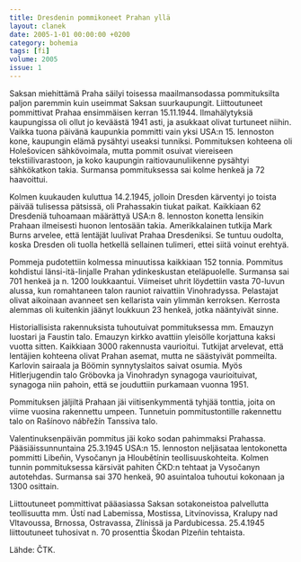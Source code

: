 ```yaml
---
title: Dresdenin pommikoneet Prahan yllä
layout: clanek
date: 2005-1-01 00:00:00 +0200
category: bohemia
tags: [fi]
volume: 2005
issue: 1
---
```

  
Saksan miehittämä Praha säilyi toisessa maailmansodassa pommituksilta paljon paremmin kuin useimmat Saksan suurkaupungit. Liittoutuneet pommittivat Prahaa ensimmäisen kerran 15.11.1944. Ilmahälytyksiä kaupungissa oli ollut jo keväästä 1941 asti, ja asukkaat olivat turtuneet niihin. Vaikka tuona päivänä kaupunkia pommitti vain yksi USA:n 15. lennoston kone, kaupungin elämä pysähtyi useaksi tunniksi. Pommituksen kohteena oli Holešovicen sähkövoimala, mutta pommit osuivat viereiseen tekstiilivarastoon, ja koko kaupungin raitiovaunuliikenne pysähtyi sähkökatkon takia. Surmansa pommituksessa sai kolme henkeä ja 72 haavoittui.

Kolmen kuukauden kuluttua 14.2.1945, jolloin Dresden kärventyi jo toista päivää tulisessa pätsissä, oli Prahassakin tiukat paikat. Kaikkiaan 62 Dresdeniä tuhoamaan määrättyä USA:n 8. lennoston konetta lensikin Prahaan ilmeisesti huonon lentosään takia. Amerikkalainen tutkija Mark Burns arvelee, että lentäjät luulivat Prahaa Dresdeniksi. Se tuntuu oudolta, koska Dresden oli tuolla hetkellä sellainen tulimeri, ettei siitä voinut erehtyä.

Pommeja pudotettiin kolmessa minuutissa kaikkiaan 152 tonnia. Pommitus kohdistui länsi-itä-linjalle Prahan ydinkeskustan eteläpuolelle. Surmansa sai 701 henkeä ja n. 1200 loukkaantui. Viimeiset uhrit löydettiin vasta 70-luvun alussa, kun romahtaneen talon rauniot raivattiin Vinohradyssa. Pelastajat olivat aikoinaan avanneet sen kellarista vain ylimmän kerroksen. Kerrosta alemmas oli kuitenkin jäänyt loukkuun 23 henkeä, jotka nääntyivät sinne.

Historiallisista rakennuksista tuhoutuivat pommituksessa mm. Emauzyn luostari ja Faustin talo. Emauzyn kirkko avattiin yleisölle korjattuna kaksi vuotta sitten. Kaikkiaan 3000 rakennusta vaurioitui. Tutkijat arvelevat, että lentäjien kohteena olivat Prahan asemat, mutta ne säästyivät pommeilta. Karlovin sairaala ja Böömin synnytyslaitos saivat osumia. Myös Hitlerjugendin talo Gröbovka ja Vinohradyn synagoga vaurioituivat, synagoga niin pahoin, että se jouduttiin purkamaan vuonna 1951.

Pommituksen jäljiltä Prahaan jäi viitisenkymmentä tyhjää tonttia, joita on viime vuosina rakennettu umpeen. Tunnetuin pommitustontille rakennettu talo on Rašínovo nábřežín Tanssiva talo.

Valentinuksenpäivän pommitus jäi koko sodan pahimmaksi Prahassa. Pääsiäissunnuntaina 25.3.1945 USA:n 15. lennoston neljäsataa lentokonetta pommitti Libeňin, Vysočanyn ja Hloubětínin teollisuuskohteita. Kolmen tunnin pommituksessa kärsivät pahiten ČKD:n tehtaat ja Vysočanyn autotehdas. Surmansa sai 370 henkeä, 90 asuintaloa tuhoutui kokonaan ja 1300 osittain.

Liittoutuneet pommittivat pääasiassa Saksan sotakoneistoa palvellutta teollisuutta mm. Ústí nad Labemissa, Mostissa, Litvínovissa, Kralupy nad Vltavoussa, Brnossa, Ostravassa, Zlínissä ja Pardubicessa. 25.4.1945 liittoutuneet tuhosivat n. 70 prosenttia Škodan Plzeňin tehtaista.

Lähde: ČTK. 